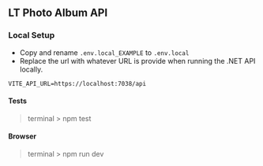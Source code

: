 ## LT Photo Album API

### Local Setup

- Copy and rename ```.env.local_EXAMPLE``` to ```.env.local```
- Replace the url with whatever URL is provide when running the .NET API locally.
```
VITE_API_URL=https://localhost:7038/api
```

#### Tests
> terminal > npm test

#### Browser
> terminal > npm run dev
